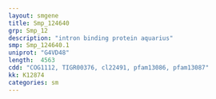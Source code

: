 ```yaml
---
layout: smgene
title: Smp_124640
grp: Smp_12
description: "intron binding protein aquarius"
smp: Smp_124640.1
uniprot: "G4VD48"
length:  4563
cdd: "COG1112, TIGR00376, cl22491, pfam13086, pfam13087"
kk: K12874
categories: sm
---
```

